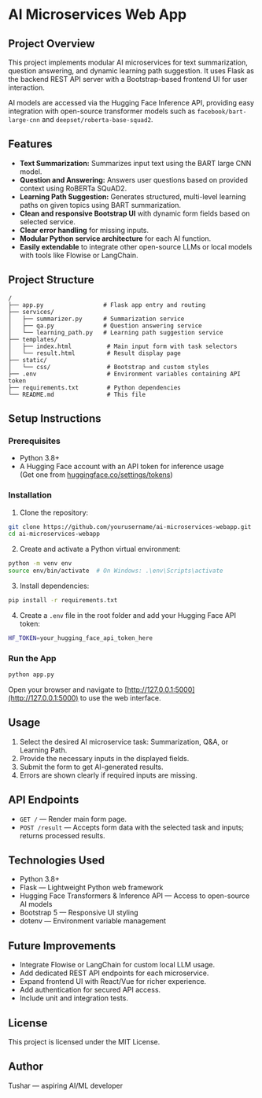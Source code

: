 # AI Microservices Web App

## Project Overview

This project implements modular AI microservices for text summarization, question answering, and dynamic learning path suggestion. It uses Flask as the backend REST API server with a Bootstrap-based frontend UI for user interaction.

AI models are accessed via the Hugging Face Inference API, providing easy integration with open-source transformer models such as `facebook/bart-large-cnn` and `deepset/roberta-base-squad2`.

## Features

- **Text Summarization:** Summarizes input text using the BART large CNN model.
- **Question and Answering:** Answers user questions based on provided context using RoBERTa SQuAD2.
- **Learning Path Suggestion:** Generates structured, multi-level learning paths on given topics using BART summarization.
- **Clean and responsive Bootstrap UI** with dynamic form fields based on selected service.
- **Clear error handling** for missing inputs.
- **Modular Python service architecture** for each AI function.
- **Easily extendable** to integrate other open-source LLMs or local models with tools like Flowise or LangChain.

## Project Structure

```
/
├── app.py                 # Flask app entry and routing
├── services/
│   ├── summarizer.py      # Summarization service
│   ├── qa.py              # Question answering service
│   └── learning_path.py   # Learning path suggestion service
├── templates/
│   ├── index.html          # Main input form with task selectors
│   └── result.html         # Result display page
├── static/
│   └── css/                # Bootstrap and custom styles
├── .env                    # Environment variables containing API token
├── requirements.txt        # Python dependencies
└── README.md               # This file
```

## Setup Instructions

### Prerequisites

- Python 3.8+
- A Hugging Face account with an API token for inference usage  
  (Get one from [huggingface.co/settings/tokens](https://huggingface.co/settings/tokens))

### Installation

1. Clone the repository:

```bash
git clone https://github.com/yourusername/ai-microservices-webapp.git
cd ai-microservices-webapp
```

2. Create and activate a Python virtual environment:

```bash
python -m venv env
source env/bin/activate  # On Windows: .\env\Scripts\activate
```

3. Install dependencies:

```bash
pip install -r requirements.txt
```

4. Create a `.env` file in the root folder and add your Hugging Face API token:

```bash
HF_TOKEN=your_hugging_face_api_token_here
```

### Run the App

```bash
python app.py
```

Open your browser and navigate to [http://127.0.0.1:5000](http://127.0.0.1:5000) to use the web interface.

## Usage

1. Select the desired AI microservice task: Summarization, Q&A, or Learning Path.
2. Provide the necessary inputs in the displayed fields.
3. Submit the form to get AI-generated results.
4. Errors are shown clearly if required inputs are missing.

## API Endpoints

- `GET /` — Render main form page.
- `POST /result` — Accepts form data with the selected task and inputs; returns processed results.

## Technologies Used

- Python 3.8+
- Flask — Lightweight Python web framework
- Hugging Face Transformers & Inference API — Access to open-source AI models
- Bootstrap 5 — Responsive UI styling
- dotenv — Environment variable management

## Future Improvements

- Integrate Flowise or LangChain for custom local LLM usage.
- Add dedicated REST API endpoints for each microservice.
- Expand frontend UI with React/Vue for richer experience.
- Add authentication for secured API access.
- Include unit and integration tests.

## License

This project is licensed under the MIT License.

## Author

Tushar — aspiring AI/ML developer

